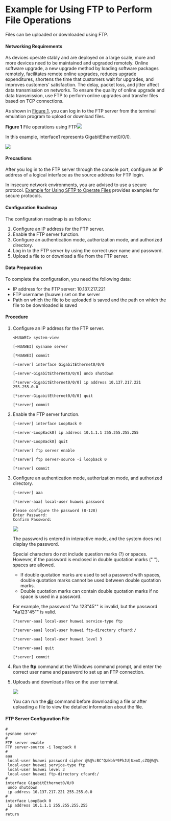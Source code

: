 Example for Using FTP to Perform File Operations
================================================

Files can be uploaded or downloaded using FTP.

#### Networking Requirements

As devices operate stably and are deployed on a large scale, more and more devices need to be maintained and upgraded remotely. Online software upgrade, a new upgrade method by loading software packages remotely, facilitates remote online upgrades, reduces upgrade expenditures, shortens the time that customers wait for upgrades, and improves customers' satisfaction. The delay, packet loss, and jitter affect data transmission on networks. To ensure the quality of online upgrade and data transmission, use FTP to perform online upgrades and transfer files based on TCP connections.

As shown in [Figure 1](#EN-US_TASK_0172359941__fig_dc_vrp_vfm_cfg_002501), you can log in to the FTP server from the terminal emulation program to upload or download files.

**Figure 1** File operations using FTP![](../../../../public_sys-resources/note_3.0-en-us.png) 

In this example, interface1 represents GigabitEthernet0/0/0.


  
![](images/fig_dc_vrp_vfm_cfg_002501.png)

#### Precautions

After you log in to the FTP server through the console port, configure an IP address of a logical interface as the source address for FTP login.

In insecure network environments, you are advised to use a secure protocol. [Example for Using SFTP to Operate Files](dc_vrp_vfm_cfg_0026.html) provides examples for secure protocols.


#### Configuration Roadmap

The configuration roadmap is as follows:

1. Configure an IP address for the FTP server.
2. Enable the FTP server function.
3. Configure an authentication mode, authorization mode, and authorized directory.
4. Log in to the FTP server by using the correct user name and password.
5. Upload a file to or download a file from the FTP server.

#### Data Preparation

To complete the configuration, you need the following data:

* IP address for the FTP server: 10.137.217.221
* FTP username (huawei) set on the server
* Path on which the file to be uploaded is saved and the path on which the file to be downloaded is saved

#### Procedure

1. Configure an IP address for the FTP server.
   
   
   ```
   <HUAWEI> system-view
   ```
   ```
   [~HUAWEI] sysname server
   ```
   ```
   [*HUAWEI] commit
   ```
   ```
   [~server] interface GigabitEthernet0/0/0
   ```
   ```
   [~server-GigabitEthernet0/0/0] undo shutdown
   ```
   ```
   [*server-GigabitEthernet0/0/0] ip address 10.137.217.221 255.255.0.0
   ```
   ```
   [*server-GigabitEthernet0/0/0] quit
   ```
   ```
   [*server] commit
   ```
2. Enable the FTP server function.
   
   
   ```
   [~server] interface LoopBack 0
   ```
   ```
   [~server-LoopBack0] ip address 10.1.1.1 255.255.255.255
   ```
   ```
   [*server-LoopBack0] quit
   ```
   ```
   [*server] ftp server enable
   ```
   ```
   [*server] ftp server-source -i loopback 0
   ```
   ```
   [*server] commit
   ```
3. Configure an authentication mode, authorization mode, and authorized directory.
   
   
   ```
   [~server] aaa
   ```
   ```
   [*server-aaa] local-user huawei password
   ```
   ```
   Please configure the password (8-128)
   Enter Password:
   Confirm Password:
   ```
   ![](../../../../public_sys-resources/note_3.0-en-us.png) 
   
   The password is entered in interactive mode, and the system does not display the password.
   
   Special characters do not include question marks (?) or spaces. However, if the password is enclosed in double quotation marks (" "), spaces are allowed.
   * If double quotation marks are used to set a password with spaces, double quotation marks cannot be used between double quotation marks.
   * Double quotation marks can contain double quotation marks if no space is used in a password.
   
   For example, the password "Aa 123"45"" is invalid, but the password "Aa123"45"" is valid.
   
   ```
   [*server-aaa] local-user huawei service-type ftp
   ```
   ```
   [*server-aaa] local-user huawei ftp-directory cfcard:/
   ```
   ```
   [*server-aaa] local-user huawei level 3
   ```
   ```
   [*server-aaa] quit
   ```
   ```
   [*server] commit
   ```
4. Run the **ftp** command at the Windows command prompt, and enter the correct user name and password to set up an FTP connection.
5. Uploads and downloads files on the user terminal.
   
   ![](../../../../public_sys-resources/note_3.0-en-us.png) 
   
   You can run the [**dir**](cmdqueryname=dir) command before downloading a file or after uploading a file to view the detailed information about the file.

#### FTP Server Configuration File

```
#
sysname server
#
FTP server enable
FTP server-source -i loopback 0
#
aaa
 local-user huawei password cipher @%@%:BC"Qzkbh*9PhJU|U>mX,cZQ@%@%
 local-user huawei service-type ftp
 local-user huawei level 3
 local-user huawei ftp-directory cfcard:/
#
interface GigabitEthernet0/0/0
 undo shutdown
 ip address 10.137.217.221 255.255.0.0
#
interface LoopBack 0
 ip address 10.1.1.1 255.255.255.255
#
return
```